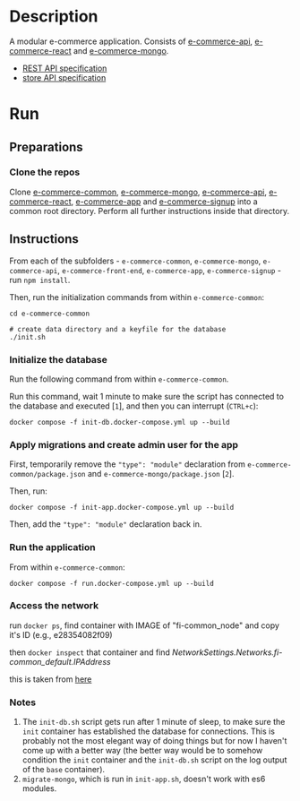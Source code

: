 # Description
A modular e-commerce application. Consists of [e-commerce-api](https://github.com/gottfried-github/e-commerce-api), [e-commerce-react](https://github.com/gottfried-github/e-commerce-react) and [e-commerce-mongo](https://github.com/gottfried-github/e-commerce-mongo).

* [REST API specification](https://github.com/gottfried-github/e-commerce-api#rest-api)
* [store API specification](https://github.com/gottfried-github/e-commerce-api#store-api)

# Run
## Preparations
### Clone the repos
Clone [e-commerce-common](https://github.com/gottfried-github/e-commerce-common), [e-commerce-mongo](https://github.com/gottfried-github/e-commerce-mongo), [e-commerce-api](https://github.com/gottfried-github/e-commerce-api), [e-commerce-react](https://github.com/gottfried-github/e-commerce-react), [e-commerce-app](https://github.com/gottfried-github/e-commerce-app) and [e-commerce-signup](https://github.com/gottfried-github/e-commerce-signup) into a common root directory. Perform all further instructions inside that directory.

## Instructions
From each of the subfolders - `e-commerce-common`, `e-commerce-mongo`, `e-commerce-api`, `e-commerce-front-end`, `e-commerce-app`, `e-commerce-signup` - run `npm install`. 

Then, run the initialization commands from within `e-commerce-common`:

```shell
cd e-commerce-common

# create data directory and a keyfile for the database
./init.sh
```

### Initialize the database
Run the following command from within `e-commerce-common`.

Run this command, wait 1 minute to make sure the script has connected to the database and executed [`1`], and then you can interrupt (`CTRL+c`):

`docker compose -f init-db.docker-compose.yml up --build`

### Apply migrations and create admin user for the app
First, temporarily remove the `"type": "module"` declaration from `e-commerce-common/package.json` and `e-commerce-mongo/package.json` [`2`].

Then, run:

`docker compose -f init-app.docker-compose.yml up --build`

Then, add the `"type": "module"` declaration back in.

### Run the application
From within `e-commerce-common`:

`docker compose -f run.docker-compose.yml up --build`

### Access the network
run `docker ps`, find container with IMAGE of "fi-common_node" and copy it's ID (e.g., e28354082f09)

then `docker inspect` that container and find *NetworkSettings.Networks.fi-common_default.IPAddress*

this is taken from [here](https://stackoverflow.com/a/56741737)

### Notes
1. The `init-db.sh` script gets run after 1 minute of sleep, to make sure the `init` container has established the database for connections. This is probably not the most elegant way of doing things but for now I haven't come up with a better way (the better way would be to somehow condition the `init` container and the `init-db.sh` script on the log output of the `base` container).
2. `migrate-mongo`, which is run in `init-app.sh`, doesn't work with es6 modules.